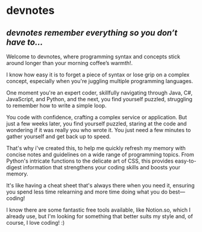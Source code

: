 # devnotes

## _devnotes remember everything so you don’t have to..._

Welcome to devnotes, where programming syntax and concepts stick around longer than your morning coffee’s warmth!.

I know how easy it is to forget a piece of syntax or lose grip on a complex concept, especially when you're juggling multiple programming languages.

One moment you're an expert coder, skillfully navigating through Java, C#, JavaScript, and Python, and the next, you find yourself puzzled, struggling to remember how to write a simple loop.

You code with confidence, crafting a complex service or application. But just a few weeks later, you find yourself puzzled, staring at the code and wondering if it was really you who wrote it. You just need a few minutes to gather yourself and get back up to speed.

That's why i've created this, to help me quickly refresh my memory with concise notes and guidelines on a wide range of programming topics. From Python's intricate functions to the delicate art of CSS, this provides easy-to-digest information that strengthens your coding skills and boosts your memory.

It's like having a cheat sheet that's always there when you need it, ensuring you spend less time relearning and more time doing what you do best—coding!

I know there are some fantastic free tools available, like Notion.so, which I already use, but I'm looking for something that better suits my style and, of course, I love coding! :)
